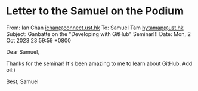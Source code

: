 # Letter to the Samuel on the Podium

From: Ian Chan <ichan@connect.ust.hk>
To: Samuel Tam <hytamap@ust.hk>
Subject: Ganbatte on the "Developing with GitHub" Seminar!!!
Date: Mon, 2 Oct 2023 23:59:59 +0800


Dear Samuel,

Thanks for the seminar! It's been amazing to me to learn about GitHub. Add oil:)

Best,
Samuel

